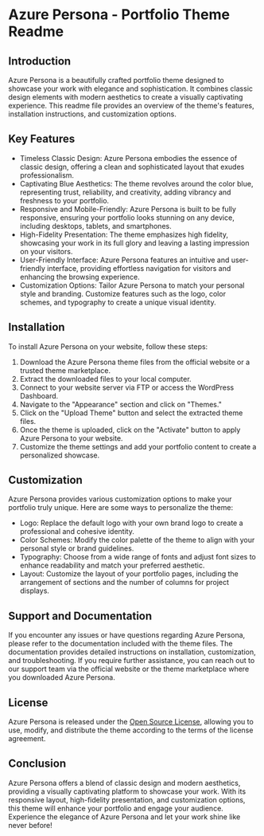 # Azure Persona - Portfolio Theme Readme

## Introduction
Azure Persona is a beautifully crafted portfolio theme designed to showcase your work with elegance and sophistication. It combines classic design elements with modern aesthetics to create a visually captivating experience. This readme file provides an overview of the theme's features, installation instructions, and customization options.

## Key Features
- Timeless Classic Design: Azure Persona embodies the essence of classic design, offering a clean and sophisticated layout that exudes professionalism.
- Captivating Blue Aesthetics: The theme revolves around the color blue, representing trust, reliability, and creativity, adding vibrancy and freshness to your portfolio.
- Responsive and Mobile-Friendly: Azure Persona is built to be fully responsive, ensuring your portfolio looks stunning on any device, including desktops, tablets, and smartphones.
- High-Fidelity Presentation: The theme emphasizes high fidelity, showcasing your work in its full glory and leaving a lasting impression on your visitors.
- User-Friendly Interface: Azure Persona features an intuitive and user-friendly interface, providing effortless navigation for visitors and enhancing the browsing experience.
- Customization Options: Tailor Azure Persona to match your personal style and branding. Customize features such as the logo, color schemes, and typography to create a unique visual identity.

## Installation
To install Azure Persona on your website, follow these steps:

1. Download the Azure Persona theme files from the official website or a trusted theme marketplace.
2. Extract the downloaded files to your local computer.
3. Connect to your website server via FTP or access the WordPress Dashboard.
4. Navigate to the "Appearance" section and click on "Themes."
5. Click on the "Upload Theme" button and select the extracted theme files.
6. Once the theme is uploaded, click on the "Activate" button to apply Azure Persona to your website.
7. Customize the theme settings and add your portfolio content to create a personalized showcase.

## Customization
Azure Persona provides various customization options to make your portfolio truly unique. Here are some ways to personalize the theme:

- Logo: Replace the default logo with your own brand logo to create a professional and cohesive identity.
- Color Schemes: Modify the color palette of the theme to align with your personal style or brand guidelines.
- Typography: Choose from a wide range of fonts and adjust font sizes to enhance readability and match your preferred aesthetic.
- Layout: Customize the layout of your portfolio pages, including the arrangement of sections and the number of columns for project displays.

## Support and Documentation
If you encounter any issues or have questions regarding Azure Persona, please refer to the documentation included with the theme files. The documentation provides detailed instructions on installation, customization, and troubleshooting. If you require further assistance, you can reach out to our support team via the official website or the theme marketplace where you downloaded Azure Persona.

## License
Azure Persona is released under the [Open Source License](https://opensource.org/licenses), allowing you to use, modify, and distribute the theme according to the terms of the license agreement.

## Conclusion
Azure Persona offers a blend of classic design and modern aesthetics, providing a visually captivating platform to showcase your work. With its responsive layout, high-fidelity presentation, and customization options, this theme will enhance your portfolio and engage your audience. Experience the elegance of Azure Persona and let your work shine like never before!
